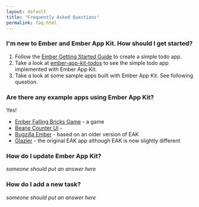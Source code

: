 ```yaml
---
layout: default
title: "Frequently Asked Questions"
permalink: faq.html
---
```

### I'm new to Ember and Ember App Kit. How should I get started?
1. Follow the [Ember Getting Started Guide](http://emberjs.com/guides/getting-started/) to create a simple todo app.
2. Take a look at [ember-app-kit-todos](https://github.com/stefanpenner/ember-app-kit-todos) to see the simple todo app implemented with Ember App Kit.
3. Take a look at some sample apps built with Ember App Kit. See following question.

### Are there any example apps using Ember App Kit?
Yes! 
 * [Ember Falling Bricks Game](https://github.com/machty/ember-falling-bricks/) - a game
 * [Beane Counter UI](https://github.com/stefanpenner/beane-counter-ui/) - 
 * [Bugzilla Ember](https://github.com/ebryn/bugzilla-ember) - based on an older version of EAK
 * [Glazier](https://github.com/yapplabs/glazier) - the original EAK app although EAK is now slightly different


### How do I update Ember App Kit?

*someone should put an answer here*

### How do I add a new task?

*someone should put an answer here*
